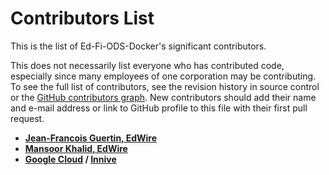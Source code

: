 # Contributors List

This is the list of Ed-Fi-ODS-Docker's significant contributors.

This does not necessarily list everyone who has contributed code, especially
since many employees of one corporation may be contributing. To see the full
list of contributors, see the revision history in source control or the [GitHub
contributors
graph](https://github.com/Ed-Fi-Alliance-OSS/Ed-Fi-ODS-Docker/graphs/contributors).
New contributors should add their name and e-mail address or link to GitHub
profile to this file with their first pull request.

* **[Jean-Francois Guertin, EdWire](https://github.com/frenchyjef)**
* **[Mansoor Khalid, EdWire](https://github.com/Mansoor-Khalid)**
* **[Google Cloud](https://cloud.google.com/) / [Innive](https://innive.com/)**